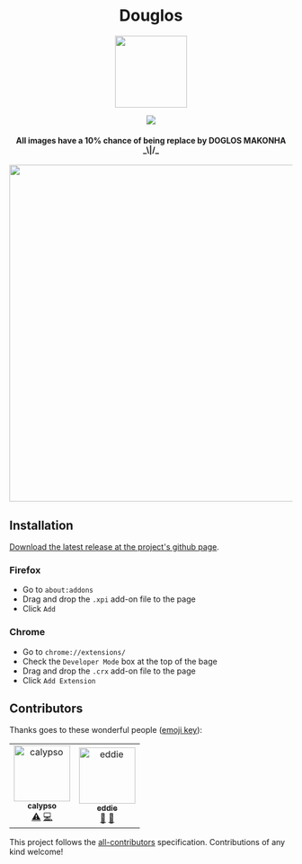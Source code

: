 <h1 align="center">Douglos</h1>

<p align="center"><img src="https://media.giphy.com/media/iOrVCoxLSwHDoER43b/giphy.gif" height="128" width="128"></p>
<p align="center"><img src="https://img.shields.io/badge/douglos-1.0-brightgreen.svg"></p>

<h4 align="center">All images have a 10% chance of being replace by DOGLOS MAKONHA _\|/_</h4>

<p align="center"><img src="https://i.imgur.com/tiomAm9.jpg" width="600px" height="600px"></p>

## Installation

[Download the latest release at the project's github page](https://github.com/unleashed-coding/douglos/releases/latest). 

### Firefox

- Go to `about:addons`
- Drag and drop the `.xpi` add-on file to the page
- Click `Add`

### Chrome

- Go to `chrome://extensions/`
- Check the `Developer Mode` box at the top of the bage
- Drag and drop the `.crx` add-on file to the page
- Click `Add Extension`

## Contributors

Thanks goes to these wonderful people ([emoji key](https://allcontributors.org/docs/en/emoji-key)):

<!-- ALL-CONTRIBUTORS-LIST:START - Do not remove or modify this section -->
<!-- prettier-ignore -->
<table><tr><td align="center"><a href="https://twitter.com/sqdorte"><img src="https://avatars2.githubusercontent.com/u/38764914?v=4" width="100px;" alt="calypso"/><br /><sub><b>calypso</b></sub></a><br /><a href="https://github.com/ascustodio/TAUKEI/commits?author=sqdorte" title="Tests">⚠️</a> <a href="https://github.com/ascustodio/TAUKEI/commits?author=sqdorte" title="Code">💻</a></td><td align="center"><a href="https://github.com/appositum"><img src="https://avatars0.githubusercontent.com/u/21044944?v=4" width="100px;" alt="eddie"/><br /><sub><b>eddie</b></sub></a><br /><a href="#design-appositum" title="Design">🎨</a> <a href="https://github.com/ascustodio/TAUKEI/commits?author=appositum" title="Documentation">📖</a></td></tr></table>

<!-- ALL-CONTRIBUTORS-LIST:END -->

This project follows the [all-contributors](https://github.com/all-contributors/all-contributors) specification. Contributions of any kind welcome!
